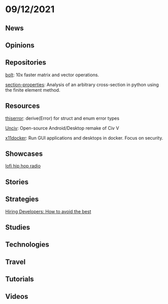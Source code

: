 # 09/12/2021

## News

## Opinions

## Repositories
[bolt](https://github.com/dblalock/bolt): 10x faster matrix and vector operations.

[section-properties](https://github.com/robbievanleeuwen/section-properties): Analysis of an arbitrary cross-section in python using the finite element method.

## Resources
[thiserror](https://github.com/dtolnay/thiserror): derive(Error) for struct and enum error types

[Unciv](https://github.com/yairm210/Unciv): Open-source Android/Desktop remake of Civ V

[x11docker](https://github.com/mviereck/x11docker): Run GUI applications and desktops in docker. Focus on security.

## Showcases
[lofi hip hop radio](https://www.focusli.com/)

## Stories


## Strategies
[Hiring Developers: How to avoid the best](https://www.getparthenon.com/blog/how-to-avoid-hiring-the-best-developers/)

## Studies

## Technologies

## Travel

## Tutorials

## Videos
